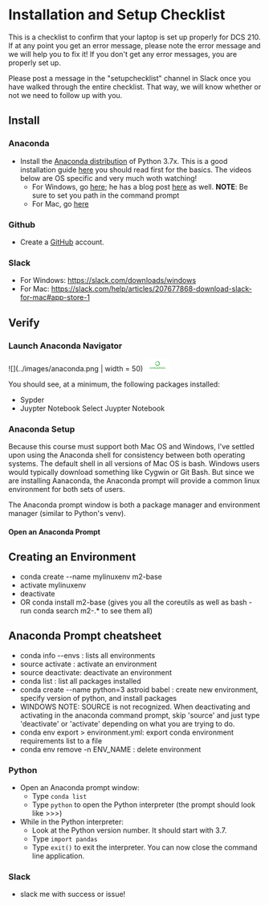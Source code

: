# Installation and Setup Checklist

This is a checklist to confirm that your laptop is set up properly for DCS 210. If at any point you get an error message, please note the error message and we will help you to fix it! 
If you don't get any error messages, you are properly set up.

Please post a message in the "setupchecklist" channel in Slack once you have walked through the entire checklist. That way, we will know whether or not we need to follow up with you.

## Install

### Anaconda
* Install the [Anaconda distribution](http://continuum.io/downloads) of Python 3.7x. This is a good installation guide [here](https://www.datacamp.com/community/tutorials/installing-anaconda-windows) 
you should read first for the basics. The videos below are OS specific and very much woth watching!
	* For Windows, go [here](https://www.youtube.com/watch?v=dgjEUcccRwM); he has a blog post [here](https://medium.com/@GalarnykMichael/install-python-on-windows-anaconda-c63c7c3d1444) as well.
	__NOTE__: Be sure to set you path in the command prompt
	* For Mac, go [here](https://www.youtube.com/watch?v=YJC6ldI3hWk)

### Github

* Create a [GitHub](https://github.com/) account.

### Slack
* For Windows: https://slack.com/downloads/windows
* For Mac: https://slack.com/help/articles/207677868-download-slack-for-mac#app-store-1


## Verify

### Launch Anaconda Navigator 
![](../images/anaconda.png | width = 50)
<img src="../images/anaconda.png" width = "10%">
	
You should see, at a minimum, the following packages installed:
* Sypder
* Juypter Notebook
Select Juypter Notebook 

### Anaconda Setup
Because this course must support both Mac OS and Windows, I've settled upon using the Anaconda shell for consistency between both operating systems.
The default shell in all versions of Mac OS is bash. Windows users would typically download something like Cygwin or Git Bash. But since we are 
installing Aanaconda, the Anaconda prompt will provide a common linux environment for both sets of users.

The Anaconda prompt window is both a package manager and environment manager (similar to Python's venv).

#### Open an Anaconda Prompt
## Creating an Environment
* conda create --name mylinuxenv m2-base
* activate mylinuxenv
* deactivate
* OR conda install m2-base (gives you all the coreutils as well as bash - run conda search m2-.* to see them all)

## Anaconda Prompt cheatsheet
* conda info --envs : lists all environments
* source activate <env name> : activate an environment
* source deactivate: deactivate an environment
* conda list : list all packages installed
* conda create --name <env name> python=3 astroid babel : create new environment, specify version of python, and install packages
* WINDOWS NOTE: SOURCE is not recognized. When deactivating and activating in the anaconda command prompt, skip 'source' and just type 'deactivate' or 'activate' depending on what you are trying to do.
* conda env export > environment.yml: export conda environment requirements list to a file
* conda env remove -n ENV_NAME : delete environment

### Python
* Open an Anaconda prompt window:
    * Type `conda list` 
    * Type `python` to open the Python interpreter (the prompt should look like >>>)
* While in the Python interpreter:
    * Look at the Python version number. It should start with 3.7.
    * Type `import pandas`
    * Type `exit()` to exit the interpreter. You can now close the command line application.

### Slack
* slack me with success or issue!